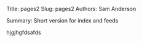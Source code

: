 Title: pages2
Slug: pages2
Authors: Sam Anderson

Summary: Short version for index and feeds

hjgjhgfdsafds